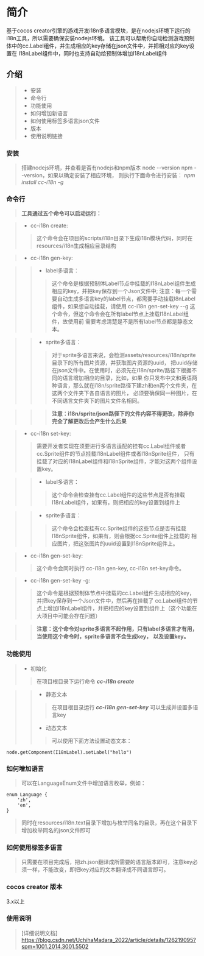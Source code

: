 # 简介
基于cocos creator引擎的游戏开发i18n多语言模块，是在nodejs环境下运行的i18n工具，所以需要确保安装nodejs环境。
该工具可以帮助你自动检测游戏预制体中的cc.Label组件，并生成相应的key存储在json文件中，并把相对应的key设置在
I18nLabel组件中，同时也支持自动给预制体增加I18nLabel组件

## 介绍
> + 安装
> + 命令行
> + 功能使用
> + 如何增加新语言
> + 如何使用标签多语言json文件
> + 版本
> + 使用说明链接

### 安装
> 搭建nodejs环境，并查看是否有nodejs和npm版本 node --version npm --version，如果以确定安装了相应环境，
> 则执行下面命令进行安装：
> *npm install  cc-i18n -g*
    
### 命令行
 > **工具通过五个命令可以启动运行：**

> + cc-i18n create:
> > 这个命令会在项目的scripts/i18n目录下生成i18n模块代码，同时在resources/i18n生成相应目录结构

> + cc-i18n gen-key:

> > + label多语言：
> > > 这个命令是根据预制体Label节点中挂载的I18nLabel组件生成相应的key，并把key保存到一个Json文件中;
> > > 注意：每一个需要自动生成多语言key的label节点，都需要手动挂载I8nLabel组件，如果想自动挂载，请使用
> > > cc-i18n gen-set-key --g 这个命令，但这个命令会在所有label节点上挂载I18nLabel组件，故使用前
> > > 需要考虑清楚是不是所有label节点都是静态文本。

> > + sprite多语言：
> > > 对于sprite多语言来说，会检测assets/resources/i18n/sprite目录下的所有图片资源，并获取图片资源的uuid，
> > > 把uuid存储在json文件中。在使用时，必须先在i18n/sprite/路径下根据不同的语言增加相应的目录，比如，如果
> > > 你只发布中文和英语两种语言，那么就在i18n/sprite路径下建zh和en两个文件夹，在这两个文件夹下各自语言的图片，
> > > 必须要确保同一种图片，在不同语言文件夹下的图片文件名相同。

> > > **注意：i18n/sprite/json路径下的文件内容不得更改，除非你完全了解更改后会产生什么后果**
        

> + cc-i18n set-key:
> > 需要开发者实现在须要进行多语言适配的挂有cc.Label组件或者cc.Sprite组件的节点挂载I18nLabel组件或者I18nSprite组件，
> > 只有挂载了对应的I18nLabel组件和I18nSprite组件，才能对这两个组件设置key。

> > + label多语言：
> > > 这个命令会检查挂有cc.Label组件的这些节点是否有挂载I18nLabel组件，如果有，则把相应的key设置到组件上

> > + sprite多语言：
> > > 这个命令会检查挂有cc.Sprite组件的这些节点是否有挂载I18nSprite组件，如果有，则会根据cc.Sprite组件上挂载的
> > > 相应图片，把这张图片的uuid设置到I18nSprite组件上。

> + cc-i18n gen-set-key:
> > 这个命令会同时执行 cc-i18n gen-key, cc-i18n set-key命令。

> + cc-i18n gen-set-key -g:
> > 这个命令是根据预制体节点中挂载的cc.Label组件生成相应的key，并把key保存到一个Json文件中，然后再在挂载了
> > cc.Label组件的节点上增加I18nLabel组件，并把相应的key设置到组件上（这个功能在大项目中可能会存在问题）

> > **注意：这个命令对sprite多语言不起作用，只有label多语言才有用，当使用这个命令时，sprite多语言不会生成key，**
> > **以及设置key。**
    
### 功能使用

> + 初始化
> > 在项目根目录下运行命令 ***cc-i18n create***

> > + 静态文本
> > > 在项目根目录运行 ***cc-i18n gen-set-key*** 可以生成并设置多语言key
> > + 动态文本
> > > 可以使用下面方法设置动态文本：

    node.getComponent(I18nLabel).setLabel("hello")
        
        
### 如何增加语言
> 可以在LanguageEnum文件中增加语言枚举，例如：

    enum Language {
        'zh',
        'en',
    }
    
> 同时在resources/i18n.text目录下增加与枚举同名的目录，再在这个目录下增加枚举同名的json文件即可
    
### 如何使用标签多语言
> 只需要在项目完成后，把zh.json翻译成所需要的语言版本即可，注意key必须一样，不能改变，即把key对应的文本翻译成不同语言即可。

    
### cocos creator 版本
  3.x以上

### 使用说明
> [详细说明文档] https://blog.csdn.net/UchihaMadara_2022/article/details/126219095?spm=1001.2014.3001.5502
